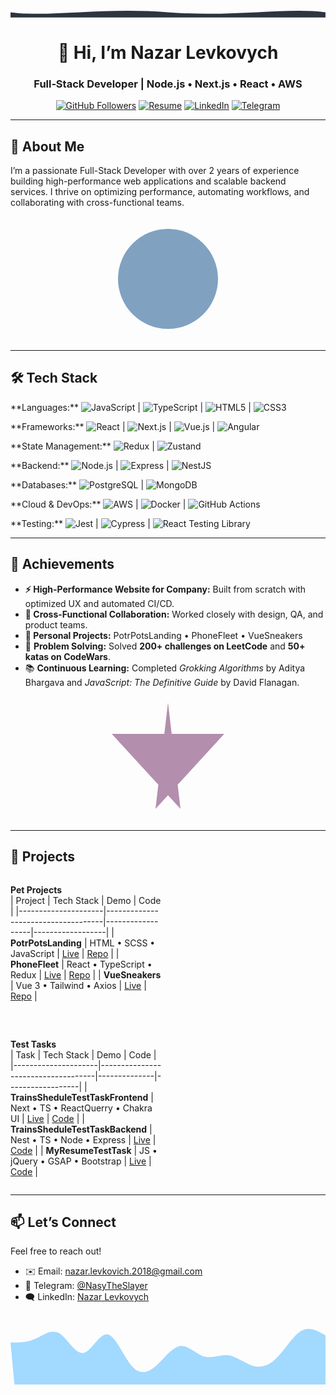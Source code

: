 <p align="center">
<!--   <img src="./assets/hero.svg" alt="Hero Wave" width="100%" /> -->
  <svg width="1200" height="40" viewBox="0 0 1200 40" xmlns="http://www.w3.org/2000/svg">
  <path d="M0,20 C150,40 350,0 600,20 C850,40 1050,0 1200,20 L1200,40 L0,40 Z" fill="#2E3440"/>
</svg>
</p>

<h1 align="center">👋 Hi, I’m Nazar Levkovych</h1>
<h3 align="center">Full‑Stack Developer | Node.js • Next.js • React • AWS</h3>

<p align="center">
  <a href="https://github.com/NasyTheSlayer"><img src="https://img.shields.io/github/followers/NasyTheSlayer?label=Follow&style=social" alt="GitHub Followers" /></a>
  <a href="https://flowcv.com/resume/c052skt3om"><img src="https://img.shields.io/badge/Resume-FlowCV-007ACC?style=for-the-badge" alt="Resume" /></a>
  <a href="https://www.linkedin.com/in/nazar-levkovych-333501266/"><img src="https://img.shields.io/badge/LinkedIn-Nazar%20Levkovych-%230077B5?style=for-the-badge&logo=linkedin&logoColor=white" alt="LinkedIn" /></a>
  <a href="https://t.me/NasyTheSlayer"><img src="https://img.shields.io/badge/Telegram-2CA5E0?style=for-the-badge&logo=telegram&logoColor=white" alt="Telegram" /></a>
</p>

---

## 🚀 About Me

I’m a passionate Full-Stack Developer with over 2 years of experience building high-performance web applications and scalable backend services. I thrive on optimizing performance, automating workflows, and collaborating with cross-functional teams.

<p align="center">
<!--   <img src="./assets/about.svg" alt="About Illustration" width="200" /> -->
  <svg width="200" height="200" xmlns="http://www.w3.org/2000/svg">
  <circle cx="100" cy="100" r="80" fill="#81A1C1" />
</svg>
</p>

---

## 🛠️ Tech Stack

<p>
**Languages:**  
<img src="https://img.shields.io/badge/JavaScript-F7DF1E?logo=javascript&logoColor=black&style=flat-square" alt="JavaScript" /> |
<img src="https://img.shields.io/badge/TypeScript-3178C6?logo=typescript&logoColor=white&style=flat-square" alt="TypeScript" /> |
<img src="https://img.shields.io/badge/HTML5-E34F26?logo=html5&logoColor=white&style=flat-square" alt="HTML5" /> |
<img src="https://img.shields.io/badge/CSS3-1572B6?logo=css3&logoColor=white&style=flat-square" alt="CSS3" />
</p>

<p>
**Frameworks:**  
<img src="https://img.shields.io/badge/React-61DAFB?logo=react&logoColor=white&style=flat-square" alt="React" /> |
<img src="https://img.shields.io/badge/Next.js-000000?logo=nextdotjs&logoColor=white&style=for-the-badge" alt="Next.js" /> |
<img src="https://img.shields.io/badge/Vue.js-35495E?logo=vuedotjs&logoColor=4FC08D&style=for-the-badge" alt="Vue.js" /> |
<img src="https://img.shields.io/badge/Angular-DD0031?logo=angular&logoColor=white&style=for-the-badge" alt="Angular" />
</p>

<p>
**State Management:**  
<img src="https://img.shields.io/badge/Redux-764ABC?logo=redux&logoColor=white&style=for-the-badge" alt="Redux" /> |
<img src="https://img.shields.io/badge/Zustand-000000?logo=zustand&logoColor=white&style=flat-square" alt="Zustand" />
</p>

<p>
**Backend:**  
<img src="https://img.shields.io/badge/Node.js-339933?logo=node.js&logoColor=white&style=for-the-badge" alt="Node.js" /> |
<img src="https://img.shields.io/badge/Express-000000?logo=express&logoColor=white&style=flat-square" alt="Express" /> |
<img src="https://img.shields.io/badge/NestJS-E0234E?logo=nestjs&logoColor=white&style=flat-square" alt="NestJS" />
</p>

<p>
**Databases:**  
<img src="https://img.shields.io/badge/PostgreSQL-4169E1?logo=postgresql&logoColor=white&style=for-the-badge" alt="PostgreSQL" /> |
<img src="https://img.shields.io/badge/MongoDB-47A248?logo=mongodb&logoColor=white&style=flat-square" alt="MongoDB" />
</p>

<p>
**Cloud & DevOps:**  
<img src="https://img.shields.io/badge/AWS-232F3E?logo=amazonwebservices&logoColor=white&style=flat-square" alt="AWS" /> |
<img src="https://img.shields.io/badge/Docker-2496ED?logo=docker&logoColor=white&style=for-the-badge" alt="Docker" /> |
<img src="https://img.shields.io/badge/GitHub%20Actions-2088FF?logo=githubactions&logoColor=white&style=flat-square" alt="GitHub Actions" />
</p>

<p>
**Testing:**  
<img src="https://img.shields.io/badge/Jest-323330?logo=jest&logoColor=white&style=for-the-badge" alt="Jest" /> |
<img src="https://img.shields.io/badge/Cypress-69D3A7?logo=cypress&logoColor=white&style=for-the-badge" alt="Cypress" /> |
<img src="https://img.shields.io/badge/Testing%20Library-FFFFFF?logo=testing-library&logoColor=black&style=for-the-badge" alt="React Testing Library" />
</p>

---

## 🌟 Achievements

- **⚡ High-Performance Website for Company:** Built from scratch with optimized UX and automated CI/CD.  
- **🤝 Cross-Functional Collaboration:** Worked closely with design, QA, and product teams.  
- **🎯 Personal Projects:** PotrPotsLanding • PhoneFleet • VueSneakers
- 🧠 **Problem Solving:** Solved **200+ challenges on LeetCode** and **50+ katas on CodeWars**.  
- 📚 **Continuous Learning:** Completed *Grokking Algorithms* by Aditya Bhargava and *JavaScript: The Definitive Guide* by David Flanagan.

<p align="center">
<!--   <img src="./assets/achievements.svg" alt="Achievements Illustration" width="200" /> -->
  <svg width="200" height="200" xmlns="http://www.w3.org/2000/svg">
  <polygon points="100,10 120,180 10,60 190,60 80,180" fill="#B48EAD" />
</svg>
</p>

---

## 🚧 Projects

<div style="display: flex; justify-content: space-between; flex-wrap: wrap; gap: 2rem;">

  <div style="width: 48%;">

  **Pet Projects**  
  | Project             | Tech Stack                         | Demo             | Code             |
  |---------------------|------------------------------------|------------------|------------------|
  | **PotrPotsLanding** | HTML • SCSS • JavaScript | [Live](https://nasytheslayer.github.io/PotrPotsLanding/) | [Repo](https://github.com/NasyTheSlayer/PotrPotsLanding) |
  | **PhoneFleet** | React • TypeScript • Redux | [Live](https://nasytheslayer.github.io/ReactPhoneCatalog/) | [Repo](https://github.com/NasyTheSlayer/ReactPhoneCatalog) |
  | **VueSneakers** | Vue 3 • Tailwind • Axios | [Live](https://vue-sneakers-hazel.vercel.app/) | [Repo](https://github.com/NasyTheSlayer/VueSneakers) |

  </div>

  <div style="width: 48%;">

  **Test Tasks**  
  | Task                | Tech Stack                        | Demo       | Code             |
  |---------------------|------------------------------------|--------------|------------------|
  | **TrainsSheduleTestTaskFrontend** | Next • TS • ReactQuerry • Chakra UI | [Live](https://trainshedulettt.click/) | [Code](https://github.com/NasyTheSlayer/TrainsSheduleTestTaskFrontend) |
  | **TrainsSheduleTestTaskBackend** | Nest • TS • Node • Express | [Live](https://api.trainshedulettt.click/) | [Code](https://github.com/NasyTheSlayer/TrainsSheduleTestTaskBackend) |
  | **MyResumeTestTask** | JS • jQuery • GSAP • Bootstrap | [Live](https://nasytheslayer.github.io/MyResumeTestTask/) | [Code](https://github.com/NasyTheSlayer/MyResumeTestTask) |

  </div>

</div>

---

## 📫 Let’s Connect

Feel free to reach out!  
- ✉️ Email: <a href="mailto:nazar@example.com">nazar.levkovich.2018@gmail.com</a>  
- 💬 Telegram: <a href="https://t.me/NasyTheSlayer">@NasyTheSlayer</a>  
- 🗨️ LinkedIn: <a href="https://www.linkedin.com/in/nazar-levkovych-333501266/">Nazar Levkovych</a>

<p align="center">
<!--   <img src="./assets/footer-wave.svg" alt="Footer Wave" width="100%" /> -->
  <svg width="1440" height="320" viewBox="0 0 1440 320" xmlns="http://www.w3.org/2000/svg">
  <path fill="#a2d9ff" fill-opacity="1" d="M0,128L18.5,128C36.9,128,74,128,111,112C147.7,96,185,64,222,85.3C258.5,107,295,181,332,176C369.2,171,406,85,443,90.7C480,96,517,192,554,234.7C590.8,277,628,267,665,234.7C701.5,203,738,149,775,144C812.3,139,849,181,886,192C923.1,203,960,181,997,186.7C1033.8,192,1071,224,1108,234.7C1144.6,245,1182,235,1218,197.3C1255.4,160,1292,96,1329,74.7C1366.2,53,1403,75,1422,85.3L1440,96L1440,320L1421.5,320C1403.1,320,1366,320,1329,320C1292.3,320,1255,320,1218,320C1181.5,320,1145,320,1108,320C1070.8,320,1034,320,997,320C960,320,923,320,886,320C849.2,320,812,320,775,320C738.5,320,702,320,665,320C627.7,320,591,320,554,320C516.9,320,480,320,443,320,406.2,320,369,320,332,320,295.4,320,258,320,222,320,184.6,320,148,320,111,320,73.8,320,37,320,18,320,0,320Z"/>
</svg>
</p>
